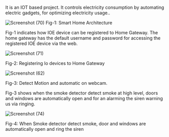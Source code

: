 It is an IOT based project. It controls electricity consumption by automating electric gadgets, for optimizing electricity usage..

![Screenshot (70)](https://github.com/pgjoy97/FYDP-Smart-Home-Architecture-for-Smart-Energy-Consumption/assets/62511871/371fab0e-3426-4bb3-a05d-c90bc77fba5f)
Fig-1: Smart Home Architecture

Fig-1 indicates how IOE device can be registered to Home Gateway. The home
gateway has the default username and password for accessing the registered IOE device
via the web.


![Screenshot (71)](https://github.com/pgjoy97/FYDP-Smart-Home-Architecture-for-Smart-Energy-Consumption/assets/62511871/1b93f040-cc65-4026-ad16-4e5edb23059b)

Fig-2: Registering Io devices to Home Gateway


![Screenshot (62)](https://github.com/pgjoy97/FYDP-Smart-Home-Architecture-for-Smart-Energy-Consumption/assets/62511871/b1d3ee9f-4faf-49ca-8d4a-a010d238d06f)

Fig-3: Detect Motion and automatic on webcam.

Fig-3 shows when the smoke detector detect smoke at high level, doors and
windows are automatically open and for an alarming the siren warning us via ringing.



![Screenshot (74)](https://github.com/pgjoy97/FYDP-Smart-Home-Architecture-for-Smart-Energy-Consumption/assets/62511871/a5d9a419-11f1-46ce-97d9-9703c2b4bc6f)

Fig-4: When Smoke detector detect smoke, door and windows are automatically open
and ring the siren
